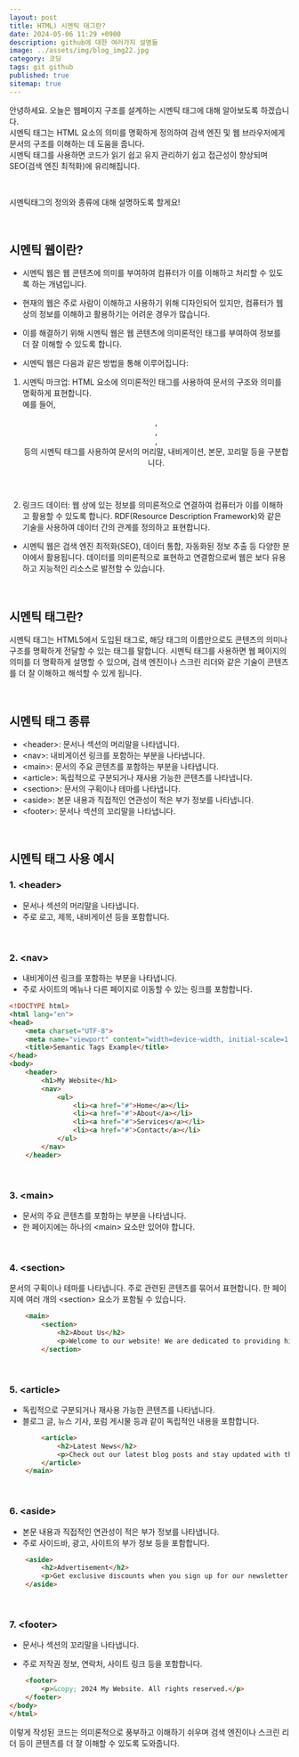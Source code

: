 ```yaml
---
layout: post
title: HTML) 시멘틱 태그란?
date: 2024-05-06 11:29 +0900
description: github에 대한 여러가지 설명들
image: ../assets/img/blog_img22.jpg
category: 코딩
tags: git github
published: true
sitemap: true
---
```


안녕하세요. 오늘은 웹페이지 구조를 설계하는 시멘틱 태그에 대해 알아보도록 하겠습니다.      
시멘틱 태그는 HTML 요소의 의미를 명확하게 정의하여 검색 엔진 및 웹 브라우저에게 문서의 구조를 이해하는 데 도움을 줍니다.     
시멘틱 태그를 사용하면 코드가 읽기 쉽고 유지 관리하기 쉽고 접근성이 향상되며 SEO(검색 엔진 최적화)에 유리해집니다.   

<br>

시멘틱태그의 정의와 종류에 대해 설명하도록 할게요!

<br>

## 시멘틱 웹이란?
- 시멘틱 웹은 웹 콘텐츠에 의미를 부여하여 컴퓨터가 이를 이해하고 처리할 수 있도록 하는 개념입니다.
- 현재의 웹은 주로 사람이 이해하고 사용하기 위해 디자인되어 있지만, 컴퓨터가 웹상의 정보를 이해하고 활용하기는 어려운 경우가 많습니다. 
- 이를 해결하기 위해 시멘틱 웹은 웹 콘텐츠에 의미론적인 태그를 부여하여 정보를 더 잘 이해할 수 있도록 합니다.   

- 시멘틱 웹은 다음과 같은 방법을 통해 이루어집니다:   

1. 시멘틱 마크업: HTML 요소에 의미론적인 태그를 사용하여 문서의 구조와 의미를 명확하게 표현합니다.    
예를 들어, <header>, <nav>, <article>, <footer> 등의 시멘틱 태그를 사용하여 문서의 머리말, 내비게이션, 본문, 꼬리말 등을 구분합니다.

2. 링크드 데이터: 웹 상에 있는 정보를 의미론적으로 연결하여 컴퓨터가 이를 이해하고 활용할 수 있도록 합니다. RDF(Resource Description Framework)와 같은 기술을 사용하여 데이터 간의 관계를 정의하고 표현합니다.

- 시멘틱 웹은 검색 엔진 최적화(SEO), 데이터 통합, 자동화된 정보 추출 등 다양한 분야에서 활용됩니다. 데이터를 의미론적으로 표현하고 연결함으로써 웹은 보다 유용하고 지능적인 리소스로 발전할 수 있습니다.

<br>

## 시멘틱 태그란?
시멘틱 태그는 HTML5에서 도입된 태그로, 해당 태그의 이름만으로도 콘텐츠의 의미나 구조를 명확하게 전달할 수 있는 태그를 말합니다. 시멘틱 태그를 사용하면 웹 페이지의 의미를 더 명확하게 설명할 수 있으며, 검색 엔진이나 스크린 리더와 같은 기술이 콘텐츠를 더 잘 이해하고 해석할 수 있게 됩니다.

<br>

## 시멘틱 태그 종류
- &lt;header&gt;: 문서나 섹션의 머리말을 나타냅니다.
- &lt;nav&gt;: 내비게이션 링크를 포함하는 부분을 나타냅니다.
- &lt;main&gt;: 문서의 주요 콘텐츠를 포함하는 부분을 나타냅니다.
- &lt;article&gt;: 독립적으로 구분되거나 재사용 가능한 콘텐츠를 나타냅니다.
- &lt;section&gt;: 문서의 구획이나 테마를 나타냅니다.
- &lt;aside&gt;: 본문 내용과 직접적인 연관성이 적은 부가 정보를 나타냅니다.
- &lt;footer&gt;: 문서나 섹션의 꼬리말을 나타냅니다.

<br>

## 시멘틱 태그 사용 예시

### 1. &lt;header&gt;
- 문서나 섹션의 머리말을 나타냅니다.
- 주로 로고, 제목, 내비게이션 등을 포함합니다.

<br>

### 2. &lt;nav&gt;
- 내비게이션 링크를 포함하는 부분을 나타냅니다.
- 주로 사이트의 메뉴나 다른 페이지로 이동할 수 있는 링크를 포함합니다.

````html
<!DOCTYPE html>
<html lang="en">
<head>
    <meta charset="UTF-8">
    <meta name="viewport" content="width=device-width, initial-scale=1.0">
    <title>Semantic Tags Example</title>
</head>
<body>
    <header>
        <h1>My Website</h1>
        <nav>
            <ul>
                <li><a href="#">Home</a></li>
                <li><a href="#">About</a></li>
                <li><a href="#">Services</a></li>
                <li><a href="#">Contact</a></li>
            </ul>
        </nav>
    </header>
````

<br>

### 3. &lt;main&gt;
- 문서의 주요 콘텐츠를 포함하는 부분을 나타냅니다.
- 한 페이지에는 하나의 &lt;main&gt; 요소만 있어야 합니다.

<br>

### 4. &lt;section&gt;
문서의 구획이나 테마를 나타냅니다.
주로 관련된 콘텐츠를 묶어서 표현합니다. 한 페이지에 여러 개의 &lt;section&gt; 요소가 포함될 수 있습니다.

````html
    <main>
        <section>
            <h2>About Us</h2>
            <p>Welcome to our website! We are dedicated to providing high-quality services to our customers.</p>
        </section>
````

<br>

### 5. &lt;article&gt;
- 독립적으로 구분되거나 재사용 가능한 콘텐츠를 나타냅니다.
- 블로그 글, 뉴스 기사, 포럼 게시물 등과 같이 독립적인 내용을 포함합니다.
````html
        <article>
            <h2>Latest News</h2>
            <p>Check out our latest blog posts and stay updated with the latest news in our industry.</p>
        </article>
    </main>
````

<br>


### 6. &lt;aside&gt;
- 본문 내용과 직접적인 연관성이 적은 부가 정보를 나타냅니다.
- 주로 사이드바, 광고, 사이트의 부가 정보 등을 포함합니다.
````html
    <aside>
        <h2>Advertisement</h2>
        <p>Get exclusive discounts when you sign up for our newsletter!</p>
    </aside>
````

<br>

### 7. &lt;footer&gt;
- 문서나 섹션의 꼬리말을 나타냅니다.

- 주로 저작권 정보, 연락처, 사이트 링크 등을 포함합니다.
````html
    <footer>
        <p>&copy; 2024 My Website. All rights reserved.</p>
    </footer>
</body>
</html>
````
이렇게 작성된 코드는 의미론적으로 풍부하고 이해하기 쉬우며 검색 엔진이나 스크린 리더 등이 콘텐츠를 더 잘 이해할 수 있도록 도와줍니다.
